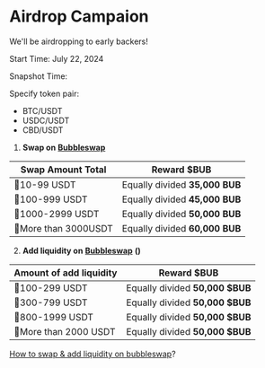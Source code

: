 # Airdrop Campaion

We'll be airdropping to early backers!

Start Time: July 22, 2024

Snapshot Time:&#x20;

Specify token pair:

* BTC/USDT
* USDC/USDT
* CBD/USDT

1. **Swap on** [**Bubbleswap**](https://app.bubbleswap.co/swap)

| Swap Amount Total    | Reward $BUB                    |
| -------------------- | ------------------------------ |
| 🏅10-99 USDT         | Equally divided **35,000 BUB** |
| 🥉100-999 USDT       | Equally divided **45,000 BUB** |
| 🥈1000-2999 USDT     | Equally divided **50,000 BUB** |
| 🥇More than 3000USDT | Equally divided **60,000 BUB** |

2. **Add liquidity on** [**Bubbleswap**](https://app.bubbleswap.co/liquidity?chain=bitlayer) **()**

| Amount of add liquidity | Reward $BUB                     |
| ----------------------- | ------------------------------- |
| 🏅100-299 USDT          | Equally divided **50,000 $BUB** |
| 🥉300-799 USDT          | Equally divided **50,000 $BUB** |
| 🥈800-1999 USDT         | Equally divided **50,000 $BUB** |
| 🥇More than 2000 USDT   | Equally divided **50,000 $BUB** |

[How to swap & add liquidity on bubbleswap](https://docs.bubbleswap.co/features/trade)?
